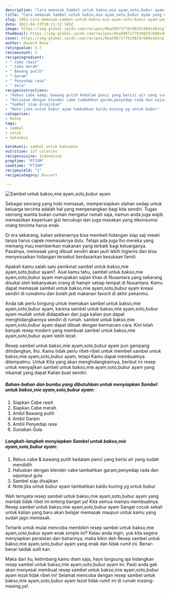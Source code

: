 ```yaml
---
description: "Cara memasak Sambel untuk bakso,mie ayam,soto,bubur ayam yang nikmat dan Mudah Dibuat"
title: "Cara memasak Sambel untuk bakso,mie ayam,soto,bubur ayam yang nikmat dan Mudah Dibuat"
slug: 1052-cara-memasak-sambel-untuk-bakso-mie-ayam-soto-bubur-ayam-yang-nikmat-dan-mudah-dibuat
date: 2021-04-23T10:11:12.189Z
image: https://img-global.cpcdn.com/recipes/6bad9671f7019829/680x482cq70/sambel-untuk-baksomie-ayamsotobubur-ayam-foto-resep-utama.jpg
thumbnail: https://img-global.cpcdn.com/recipes/6bad9671f7019829/680x482cq70/sambel-untuk-baksomie-ayamsotobubur-ayam-foto-resep-utama.jpg
cover: https://img-global.cpcdn.com/recipes/6bad9671f7019829/680x482cq70/sambel-untuk-baksomie-ayamsotobubur-ayam-foto-resep-utama.jpg
author: Howard Rose
ratingvalue: 4.7
reviewcount: 3
recipeingredient:
- " Cabe rawit"
- " Cabe merah"
- " Bawang putih"
- " Garam"
- " Penyedap rasa"
- " Gula"
recipeinstructions:
- "Rebus cabe &amp; bawang putih kedalam panci yang berisi air yang sudah mendidih"
- "Haluskan dengan blender cabe tambahkan garam,penyedap rada dan sejumput gula"
- "Sambel siap disajikan"
- "Note:jika untuk bubur ayam tambahkan kaldu kuning yg untuk bubur"
categories:
- Resep
tags:
- sambel
- untuk
- baksomie

katakunci: sambel untuk baksomie 
nutrition: 157 calories
recipecuisine: Indonesian
preptime: "PT33M"
cooktime: "PT36M"
recipeyield: "1"
recipecategory: Dessert

---
```



![Sambel untuk bakso,mie ayam,soto,bubur ayam](https://img-global.cpcdn.com/recipes/6bad9671f7019829/680x482cq70/sambel-untuk-baksomie-ayamsotobubur-ayam-foto-resep-utama.jpg)

Sebagai seorang yang hobi memasak, mempersiapkan olahan sedap untuk keluarga tercinta adalah hal yang menyenangkan bagi kita sendiri. Tugas seorang  wanita bukan cuman mengatur rumah saja, namun anda juga wajib memastikan keperluan gizi tercukupi dan juga masakan yang dikonsumsi orang tercinta harus enak.

Di era  sekarang, kalian sebenarnya bisa membeli hidangan siap saji meski tanpa harus capek memasaknya dulu. Tetapi ada juga lho mereka yang memang mau memberikan makanan yang terbaik bagi keluarganya. Pasalnya, memasak yang dibuat sendiri akan jauh lebih higienis dan bisa menyesuaikan hidangan tersebut berdasarkan kesukaan famili. 



Apakah kamu salah satu penikmat sambel untuk bakso,mie ayam,soto,bubur ayam?. Asal kamu tahu, sambel untuk bakso,mie ayam,soto,bubur ayam merupakan sajian khas di Nusantara yang sekarang disukai oleh kebanyakan orang di hampir setiap tempat di Nusantara. Kamu dapat memasak sambel untuk bakso,mie ayam,soto,bubur ayam kreasi sendiri di rumahmu dan boleh jadi makanan favorit di akhir pekanmu.

Anda tak perlu bingung untuk memakan sambel untuk bakso,mie ayam,soto,bubur ayam, karena sambel untuk bakso,mie ayam,soto,bubur ayam mudah untuk didapatkan dan juga kalian pun dapat menghidangkannya sendiri di rumah. sambel untuk bakso,mie ayam,soto,bubur ayam dapat dibuat dengan bermacam cara. Kini telah banyak resep modern yang membuat sambel untuk bakso,mie ayam,soto,bubur ayam lebih lezat.

Resep sambel untuk bakso,mie ayam,soto,bubur ayam pun gampang dihidangkan, lho. Kamu tidak perlu ribet-ribet untuk membeli sambel untuk bakso,mie ayam,soto,bubur ayam, tetapi Kamu dapat membuatnya ditempatmu. Untuk Kita yang akan menghidangkannya, berikut ini resep untuk menyajikan sambel untuk bakso,mie ayam,soto,bubur ayam yang nikamat yang dapat Kalian buat sendiri.

<!--inarticleads1-->

##### Bahan-bahan dan bumbu yang dibutuhkan untuk menyiapkan Sambel untuk bakso,mie ayam,soto,bubur ayam:

1. Siapkan  Cabe rawit
1. Siapkan  Cabe merah
1. Ambil  Bawang putih
1. Ambil  Garam
1. Ambil  Penyedap rasa
1. Gunakan  Gula




<!--inarticleads2-->

##### Langkah-langkah menyiapkan Sambel untuk bakso,mie ayam,soto,bubur ayam:

1. Rebus cabe &amp; bawang putih kedalam panci yang berisi air yang sudah mendidih
1. Haluskan dengan blender cabe tambahkan garam,penyedap rada dan sejumput gula
1. Sambel siap disajikan
1. Note:jika untuk bubur ayam tambahkan kaldu kuning yg untuk bubur




Wah ternyata resep sambel untuk bakso,mie ayam,soto,bubur ayam yang mantab tidak ribet ini enteng banget ya! Kita semua mampu membuatnya. Resep sambel untuk bakso,mie ayam,soto,bubur ayam Sangat cocok sekali untuk kalian yang baru akan belajar memasak maupun untuk kamu yang sudah jago memasak.

Tertarik untuk mulai mencoba membikin resep sambel untuk bakso,mie ayam,soto,bubur ayam enak simple ini? Kalau anda ingin, yuk kita segera menyiapkan peralatan dan bahannya, maka bikin deh Resep sambel untuk bakso,mie ayam,soto,bubur ayam yang enak dan tidak rumit ini. Benar-benar taidak sulit kan. 

Maka dari itu, ketimbang kamu diam saja, hayo langsung aja hidangkan resep sambel untuk bakso,mie ayam,soto,bubur ayam ini. Pasti anda gak akan menyesal membuat resep sambel untuk bakso,mie ayam,soto,bubur ayam lezat tidak ribet ini! Selamat mencoba dengan resep sambel untuk bakso,mie ayam,soto,bubur ayam lezat tidak rumit ini di rumah masing-masing,ya!.

